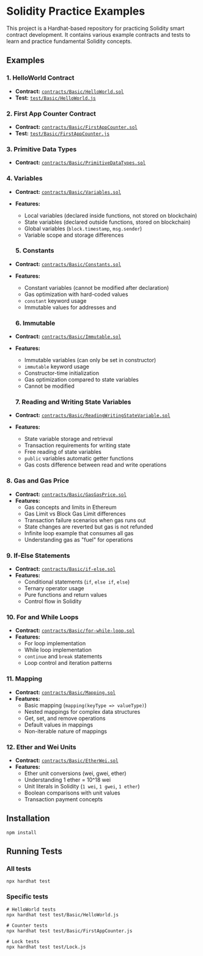 # Solidity Practice Examples

This project is a Hardhat-based repository for practicing Solidity smart contract development. It contains various example contracts and tests to learn and practice fundamental Solidity concepts.

## Examples

### 1. HelloWorld Contract

- **Contract:** [`contracts/Basic/HelloWorld.sol`](contracts/Basic/HelloWorld.sol)
- **Test:** [`test/Basic/HelloWorld.js`](test/Basic/HelloWorld.js)

### 2. First App Counter Contract

- **Contract:** [`contracts/Basic/FirstAppCounter.sol`](contracts/Basic/FirstAppCounter.sol)
- **Test:** [`test/Basic/FirstAppCounter.js`](test/Basic/FirstAppCounter.js)

### 3. Primitive Data Types

- **Contract:** [`contracts/Basic/PrimitiveDataTypes.sol`](contracts/Basic/PrimitiveDataTypes.sol)

### 4. Variables

- **Contract:** [`contracts/Basic/Variables.sol`](contracts/Basic/Variables.sol)
- **Features:**

  - Local variables (declared inside functions, not stored on blockchain)
  - State variables (declared outside functions, stored on blockchain)
  - Global variables (`block.timestamp`, `msg.sender`)
  - Variable scope and storage differences

  ### 5. Constants

- **Contract:** [`contracts/Basic/Constants.sol`](contracts/Basic/Constants.sol)
- **Features:**

  - Constant variables (cannot be modified after declaration)
  - Gas optimization with hard-coded values
  - `constant` keyword usage
  - Immutable values for addresses and

  ### 6. Immutable

- **Contract:** [`contracts/Basic/Immutable.sol`](contracts/Basic/Immutable.sol)
- **Features:**

  - Immutable variables (can only be set in constructor)
  - `immutable` keyword usage
  - Constructor-time initialization
  - Gas optimization compared to state variables
  - Cannot be modified

  ### 7. Reading and Writing State Variables

- **Contract:** [`contracts/Basic/ReadingWritingStateVariable.sol`](contracts/Basic/ReadingWritingStateVariable.sol)
- **Features:**
  - State variable storage and retrieval
  - Transaction requirements for writing state
  - Free reading of state variables
  - `public` variables automatic getter functions
  - Gas costs difference between read and write operations

### 8. Gas and Gas Price

- **Contract:** [`contracts/Basic/GasGasPrice.sol`](contracts/Basic/GasGasPrice.sol)
- **Features:**
  - Gas concepts and limits in Ethereum
  - Gas Limit vs Block Gas Limit differences
  - Transaction failure scenarios when gas runs out
  - State changes are reverted but gas is not refunded
  - Infinite loop example that consumes all gas
  - Understanding gas as "fuel" for operations

### 9. If-Else Statements

- **Contract:** [`contracts/Basic/if-else.sol`](contracts/Basic/if-else.sol)
- **Features:**
  - Conditional statements (`if`, `else if`, `else`)
  - Ternary operator usage
  - Pure functions and return values
  - Control flow in Solidity

### 10. For and While Loops

- **Contract:** [`contracts/Basic/for-while-loop.sol`](contracts/Basic/for-while-loop.sol)
- **Features:**
  - For loop implementation
  - While loop implementation
  - `continue` and `break` statements
  - Loop control and iteration patterns

### 11. Mapping

- **Contract:** [`contracts/Basic/Mapping.sol`](contracts/Basic/Mapping.sol)
- **Features:**
  - Basic mapping (`mapping(keyType => valueType)`)
  - Nested mappings for complex data structures
  - Get, set, and remove operations
  - Default values in mappings
  - Non-iterable nature of mappings

### 12. Ether and Wei Units

- **Contract:** [`contracts/Basic/EtherWei.sol`](contracts/Basic/EtherWei.sol)
- **Features:**
  - Ether unit conversions (wei, gwei, ether)
  - Understanding 1 ether = 10^18 wei
  - Unit literals in Solidity (`1 wei`, `1 gwei`, `1 ether`)
  - Boolean comparisons with unit values
  - Transaction payment concepts

## Installation

```shell
npm install
```

## Running Tests

### All tests

```shell
npx hardhat test
```

### Specific tests

```shell
# HelloWorld tests
npx hardhat test test/Basic/HelloWorld.js

# Counter tests
npx hardhat test test/Basic/FirstAppCounter.js

# Lock tests
npx hardhat test test/Lock.js
```
